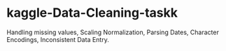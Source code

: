 # kaggle-Data-Cleaning-taskk
Handling missing values, Scaling Normalization, Parsing Dates, Character Encodings, Inconsistent Data Entry.
